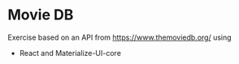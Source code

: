 # Movie DB

Exercise based on an API from https://www.themoviedb.org/ using
- React and Materialize-UI-core
